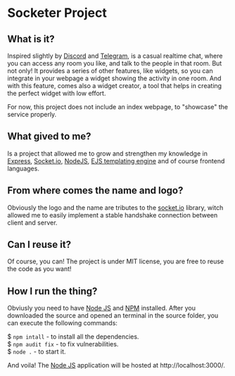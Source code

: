 # Socketer Project

## What is it?
Inspired slightly by [Discord][discord] and [Telegram][telegram], is a casual realtime chat, where you can access any room you like, and talk to the people in that room.
But not only! It provides a series of other features, like widgets, so you can integrate in your webpage a widget showing the activity in one room.
And with this feature, comes also a widget creator, a tool that helps in creating the perfect widget with low effort.

For now, this project does not include an index webpage, to "showcase" the service properly.

## What gived to me?
Is a project that allowed me to grow and strengthen my knowledge in [Express][express], [Socket.io][socket.io], [NodeJS][node.js], [EJS templating engine][ejs] and of course frontend languages.

## From where comes the name and logo?
Obviously the logo and the name are tributes to the [socket.io][socket.io] library, witch allowed me to easily implement a stable handshake connection between client and server.

## Can I reuse it?
Of course, you can! The project is under MIT license, you are free to reuse the code as you want!

## How I run the thing?
Obviusly you need to have [Node JS][node.js] and [NPM][npm] installed.
After you downloaded the source and opened an terminal in the source folder, you can execute the following commands:

$ `npm intall` - to install all the dependencies. <br>
$ `npm audit fix` - to fix vulnerabilities. <br>
$ `node .` - to start it.

And voila! The [Node JS][node.js] application will be hosted at http://localhost:3000/.

[discord]: https://discord.com/
[telegram]: https://telegram.org/
[express]: https://expressjs.com/
[socket.io]: https://socket.io/
[node.js]: https://nodejs.org/
[npm]: https://www.npmjs.com/
[ejs]: https://ejs.co/
